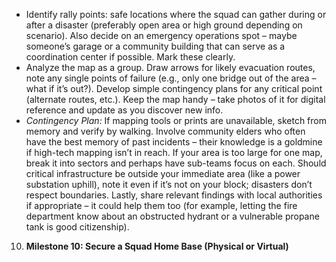 - Identify rally points: safe locations where the squad can gather during or after a disaster (preferably open area or high ground depending on scenario). Also decide on an emergency operations spot – maybe someone’s garage or a community building that can serve as a coordination center if possible. Mark these clearly.  
- Analyze the map as a group. Draw arrows for likely evacuation routes, note any single points of failure (e.g., only one bridge out of the area – what if it’s out?). Develop simple contingency plans for any critical point (alternate routes, etc.). Keep the map handy – take photos of it for digital reference and update as you discover new info.  
- _Contingency Plan:_ If mapping tools or prints are unavailable, sketch from memory and verify by walking. Involve community elders who often have the best memory of past incidents – their knowledge is a goldmine if high-tech mapping isn’t in reach. If your area is too large for one map, break it into sectors and perhaps have sub-teams focus on each. Should critical infrastructure be outside your immediate area (like a power substation uphill), note it even if it’s not on your block; disasters don’t respect boundaries. Lastly, share relevant findings with local authorities if appropriate – it could help them too (for example, letting the fire department know about an obstructed hydrant or a vulnerable propane tank is good citizenship).  
10. **Milestone 10: Secure a Squad Home Base (Physical or Virtual)**